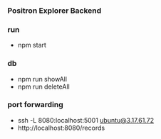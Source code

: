 ### Positron Explorer Backend

### run
- npm start

### db
- npm run showAll
- npm run deleteAll

### port forwarding
- ssh -L 8080:localhost:5001 ubuntu@3.17.61.72
- http://localhost:8080/records